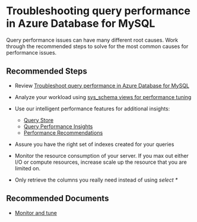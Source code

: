 <properties
    pageTitle="Troubleshooting query performance in Azure Database for MySQL"
    description="Troubleshooting query performance in Azure Database for MySQL"
    service="microsoft.dbformysql"
    resource="servers"
    authors="jan-eng"
    ms.author="janeng"
    displayOrder="90"
    selfHelpType="resource"
    supportTopicIds="32640094"
    resourceTags="servers, databases"
    productPesIds="16221"
    cloudEnvironments="public"
    articleId="69a504ec-67e1-4d7a-ad2f-46ec95ca044a"
/>

# Troubleshooting query performance in Azure Database for MySQL

Query performance issues can have many different root causes. Work through the recommended steps to solve for the most common causes for performance issues.

## **Recommended Steps**

* Review [Troubleshoot query performance in Azure Database for MySQL](https://docs.microsoft.com/azure/mysql/howto-troubleshoot-query-performance)
* Analyze your workload using [sys_schema views for performance tuning](https://docs.microsoft.com/azure/mysql/howto-troubleshoot-sys-schema)
* Use our intelligent performance features for additional insights:

  * [Query Store](https://docs.microsoft.com/azure/mysql/concepts-query-store)
  * [Query Performance Insights](https://docs.microsoft.com/azure/mysql/concepts-query-performance-insight)
  * [Performance Recommendations](https://docs.microsoft.com/azure/mysql/concepts-performance-recommendations)

* Assure you have the right set of indexes created for your queries
* Monitor the resource consumption of your server. If you max out either I/O or compute resources, increase scale up the resource that you are limited on.
* Only retrieve the columns you really need instead of using *select \**

## **Recommended Documents**

* [Monitor and tune](https://docs.microsoft.com/azure/mysql/concepts-monitoring)<br>

